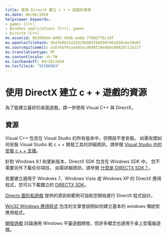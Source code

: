 ```yaml
---
title: 使用 DirectX 建立 c + + 遊戲的資源
ms.date: 06/08/2018
helpviewer_keywords:
- games [C++]
- Windows applications [C++], games
- DirectX [C++]
ms.assetid: 863090ed-6091-45db-aabb-7fd02f76c1df
ms.openlocfilehash: 95dfb0b21432835b983f88599f4b3d50cbe39e0f
ms.sourcegitcommit: a1676bf6caae05ecd698f26ed80c08828722b237
ms.translationtype: MT
ms.contentlocale: zh-TW
ms.lasthandoff: 09/29/2020
ms.locfileid: "91506963"
---
```

# <a name="resources-for-creating-a-c-game-using-directx"></a>使用 DirectX 建立 c + + 遊戲的資源

為了能建立最好的桌面遊戲，請一併使用 Visual C++ 與 DirectX。

## <a name="resources"></a>資源

Visual C++ 包含在 Visual Studio 的所有版本中，但預設不會安裝。 如需有關如何安裝 Visual Studio 和 c + + 開發工具的詳細資訊，請參閱 [Visual Studio 中的安裝 c + + 支援](../build/vscpp-step-0-installation.md)。

針對 Windows 8.1 和更新版本，DirectX SDK 包含在 Windows SDK 中。 您不需要另外下載任何項目。 如需詳細資訊，請參閱 [什麼是 DIRECTX SDK？](/windows/win32/directx-sdk--august-2009-)。

若要建立適用于 Windows 7、Windows Vista 或 Windows XP 的 DirectX 應用程式，您可以下載獨立的 [DIRECTX SDK](https://www.microsoft.com/download/details.aspx?displaylang=en&id=6812)。

[Directx 圖形和遊戲](/windows/win32/directx) 提供的資訊和範例可協助您開始進行 DirectX 程式設計。

[Win32 Windows 應用程式](./desktop-applications-visual-cpp.md) 包含的文章會說明如何建立基本的 windows 傳統型應用程式。

[開發遊戲](/windows/uwp/gaming/getting-started) 討論通用 Windows 平臺遊戲開發，但許多概念也適用于桌上型電腦遊戲。

